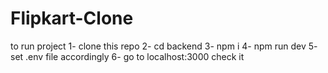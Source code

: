 # Flipkart-Clone

to run project
1- clone this repo
2- cd backend
3- npm i
4- npm run dev
5- set .env file accordingly
6- go to localhost:3000
check it
